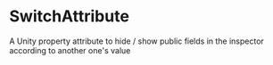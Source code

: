 # SwitchAttribute
A Unity property attribute to hide / show public fields in the inspector according to another one's value
